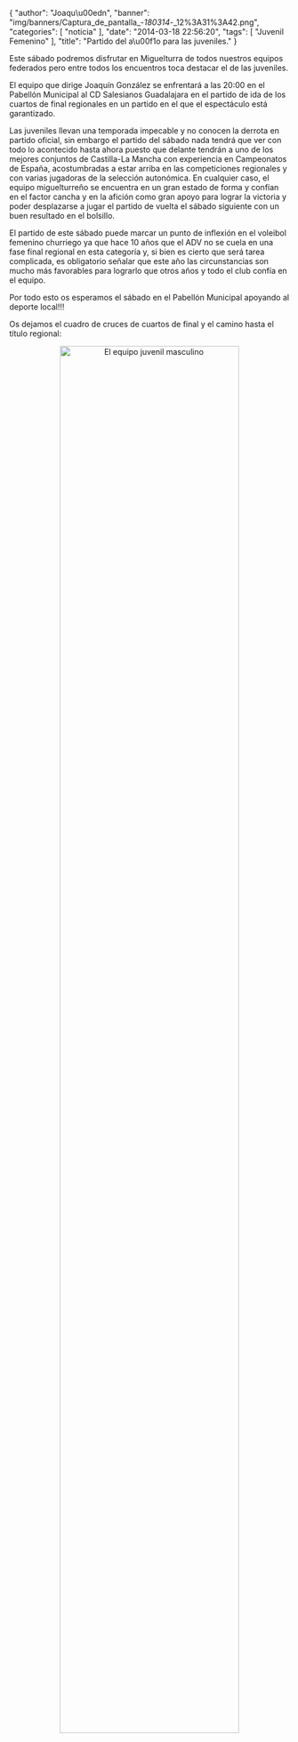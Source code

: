 {
  "author": "Joaqu\u00edn", 
  "banner": "img/banners/Captura_de_pantalla_-_180314_-_12%3A31%3A42.png", 
  "categories": [
    "noticia"
  ], 
  "date": "2014-03-18 22:56:20", 
  "tags": [
    "Juvenil Femenino"
  ], 
  "title": "Partido del a\u00f1o para las juveniles."
}

Este sábado podremos disfrutar en Miguelturra de todos nuestros equipos federados pero entre todos los encuentros toca destacar el de las juveniles.

El equipo que dirige Joaquín González se enfrentará a las 20:00 en el Pabellón Municipal al CD Salesianos Guadalajara en el partido de ida de los cuartos de final regionales en un partido en el que el espectáculo está garantizado.

Las juveniles llevan una temporada impecable y no conocen la derrota en partido oficial, sin embargo el partido del sábado nada tendrá que ver con todo lo acontecido hasta ahora puesto que delante tendrán a uno de los mejores conjuntos de Castilla-La Mancha con experiencia en Campeonatos de España, acostumbradas a estar arriba en las competiciones regionales y con varias jugadoras de la selección autonómica. En cualquier caso, el equipo miguelturreño se encuentra en un gran estado de forma y confían en el factor cancha y en la afición como gran apoyo para lograr la victoria y poder desplazarse a jugar el partido de vuelta el sábado siguiente con un buen resultado en el bolsillo.

El partido de este sábado puede marcar un punto de inflexión en el voleibol femenino churriego ya que hace 10 años que el ADV no se cuela en una fase final regional en esta categoría y, si bien es cierto que será tarea complicada, es obligatorio señalar que este año las circunstancias son mucho más favorables para lograrlo que otros años y todo el club confía en el equipo.

Por todo esto os esperamos el sábado en el Pabellón Municipal apoyando al deporte local!!!

Os dejamos el cuadro de cruces de cuartos de final y el camino hasta el título regional:

<center>
<a target="_new" href="http://www.advmiguelturra.org/drupal/sites/default/files/Captura%20de%20pantalla%20-%20180314%20-%2012%3A31%3A42.png"> 
<img alt="El equipo juvenil masculino" width="80%" align="center" src="http://www.advmiguelturra.org/drupal/sites/default/files/Captura%20de%20pantalla%20-%20180314%20-%2012%3A31%3A42.png"/> </a>
</center>


